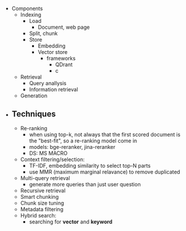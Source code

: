 - Components
	- Indexing
		- Load
			- Document, web page
		- Split, chunk
		- Store
			- Embedding
			- Vector store
				- frameworks
					- QDrant
					- c
	- Retrieval
		- Query anallysis
		- Information retrieval
	- Generation
- ## Techniques
	- Re-ranking
		- when using top-k, not always that the first scored document is the "best-fit", so a re-ranking model come in
		- models: bge-reranker, jina-reranker
		- DS: MS MACRO
	- Context filtering/selection:
		- TF-IDF, embedding similarity to select top-N parts
		- use MMR (maximum marginal relavance) to remove duplicated
	- Multi-query retrieval
		- generate more queries than just user question
	- Recursive retrieval
	- Smart chunking
	- Chunk size tuning
	- Metadata filtering
	- Hybrid search:
		- searching for **vector** and **keyword**